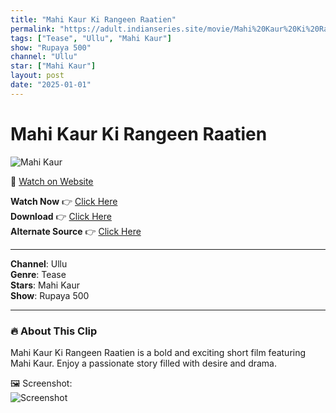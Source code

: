 ```yaml
---
title: "Mahi Kaur Ki Rangeen Raatien"
permalink: "https://adult.indianseries.site/movie/Mahi%20Kaur%20Ki%20Rangeen%20Raatien"
tags: ["Tease", "Ullu", "Mahi Kaur"]
show: "Rupaya 500"
channel: "Ullu"
star: ["Mahi Kaur"]
layout: post
date: "2025-01-01"
---
```


# Mahi Kaur Ki Rangeen Raatien

![Mahi Kaur](https://shorts.desisins.com/wp-content/uploads/2024/11/Mahi-Kaur-DesiSins.com_.jpg)

🔗 [Watch on Website](https://adult.indianseries.site/movie/Mahi%20Kaur%20Ki%20Rangeen%20Raatien)

**Watch Now** 👉 [Click Here](https://adult.indianseries.site/movie/Mahi%20Kaur%20Ki%20Rangeen%20Raatien)  
**Download** 👉 [Click Here](https://adult.indianseries.site/movie/Mahi%20Kaur%20Ki%20Rangeen%20Raatien)  
**Alternate Source** 👉 [Click Here](https://adult.indianseries.site/movie/Mahi%20Kaur%20Ki%20Rangeen%20Raatien)

---

**Channel**: Ullu  
**Genre**: Tease  
**Stars**: Mahi Kaur  
**Show**: Rupaya 500

---

### 🔥 About This Clip

Mahi Kaur Ki Rangeen Raatien is a bold and exciting short film featuring Mahi Kaur. Enjoy a passionate story filled with desire and drama.
 
🖼️ Screenshot:  
![Screenshot](https://shorts.desisins.com/wp-content/uploads/2024/11/Mahi-Kaur-DesiSins.com_.jpg)
